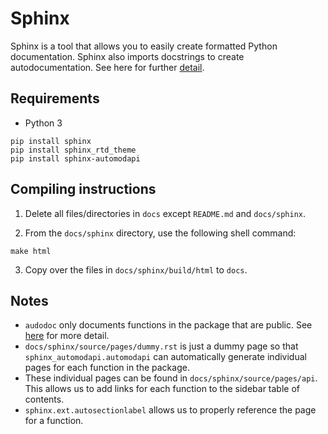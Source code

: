 # Sphinx 

Sphinx is a tool that allows you to easily create formatted Python documentation. Sphinx also imports docstrings to create autodocumentation. See here for further [detail](http://www.sphinx-doc.org/en/master/).

Requirements
------------
- Python 3

```
pip install sphinx
pip install sphinx_rtd_theme
pip install sphinx-automodapi
```

Compiling instructions
----------------------
1. Delete all files/directories in `docs` except `README.md` and `docs/sphinx`.

2. From the `docs/sphinx` directory, use the following shell command:

```
make html
```

3. Copy over the files in `docs/sphinx/build/html` to `docs`.

Notes
-----
- `audodoc` only documents functions in the package that are public. See [here](https://www.sphinx-doc.org/en/master/usage/extensions/autodoc.html) for more detail.
- `docs/sphinx/source/pages/dummy.rst` is just a dummy page so that `sphinx_automodapi.automodapi` can automatically generate individual pages for each function in the package.
- These individual pages can be found in `docs/sphinx/source/pages/api`. This allows us to add links for each function to the sidebar table of contents.
- `sphinx.ext.autosectionlabel` allows us to properly reference the page for a function.